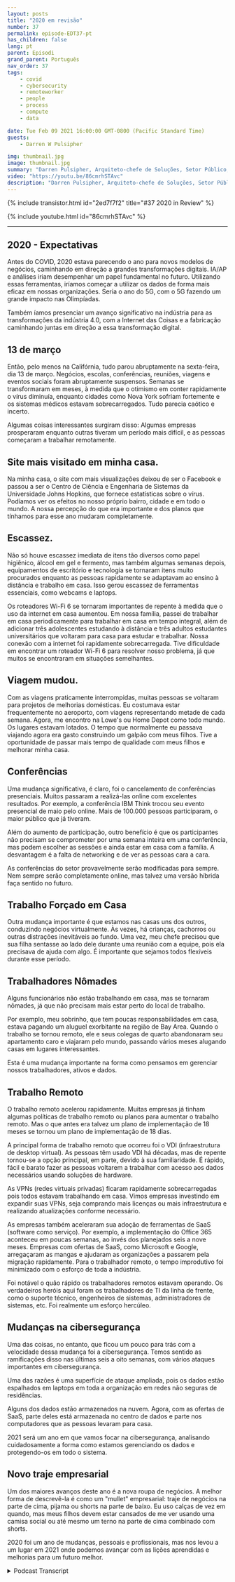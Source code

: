 ```yaml
---
layout: posts
title: "2020 em revisão"
number: 37
permalink: episode-EDT37-pt
has_children: false
lang: pt
parent: Episodi
grand_parent: Português
nav_order: 37
tags:
    - covid
    - cybersecurity
    - remoteworker
    - people
    - process
    - compute
    - data

date: Tue Feb 09 2021 16:00:00 GMT-0800 (Pacific Standard Time)
guests:
    - Darren W Pulsipher

img: thumbnail.jpg
image: thumbnail.jpg
summary: "Darren Pulsipher, Arquiteto-chefe de Soluções, Setor Público, na Intel, reflete sobre a interrupção, mudanças e ajustes que a pandemia da COVID-19 trouxe em 2020."
video: "https://youtu.be/86cmrhSTAvc"
description: "Darren Pulsipher, Arquiteto-chefe de Soluções, Setor Público, na Intel, reflete sobre a interrupção, mudanças e ajustes que a pandemia da COVID-19 trouxe em 2020."
---
```


<div>
{% include transistor.html id="2ed7f7f2" title="#37 2020 in Review" %}

{% include youtube.html id="86cmrhSTAvc" %}
</div>

---

## 2020 - Expectativas

Antes do COVID, 2020 estava parecendo o ano para novos modelos de negócios, caminhando em direção a grandes transformações digitais. IA/AP e análises iriam desempenhar um papel fundamental no futuro. Utilizando essas ferramentas, iríamos começar a utilizar os dados de forma mais eficaz em nossas organizações. Seria o ano do 5G, com o 5G fazendo um grande impacto nas Olimpíadas.

Também íamos presenciar um avanço significativo na indústria para as transformações da indústria 4.0, com a Internet das Coisas e a fabricação caminhando juntas em direção a essa transformação digital.

## 13 de março

Então, pelo menos na Califórnia, tudo parou abruptamente na sexta-feira, dia 13 de março. Negócios, escolas, conferências, reuniões, viagens e eventos sociais foram abruptamente suspensos. Semanas se transformaram em meses, à medida que o otimismo em conter rapidamente o vírus diminuía, enquanto cidades como Nova York sofriam fortemente e os sistemas médicos estavam sobrecarregados. Tudo parecia caótico e incerto.

Algumas coisas interessantes surgiram disso: Algumas empresas prosperaram enquanto outras tiveram um período mais difícil, e as pessoas começaram a trabalhar remotamente.

## Site mais visitado em minha casa.

Na minha casa, o site com mais visualizações deixou de ser o Facebook e passou a ser o Centro de Ciência e Engenharia de Sistemas da Universidade Johns Hopkins, que fornece estatísticas sobre o vírus. Podíamos ver os efeitos no nosso próprio bairro, cidade e em todo o mundo. A nossa percepção do que era importante e dos planos que tínhamos para esse ano mudaram completamente.

## Escassez.

Não só houve escassez imediata de itens tão diversos como papel higiênico, álcool em gel e fermento, mas também algumas semanas depois, equipamentos de escritório e tecnologia se tornaram itens muito procurados enquanto as pessoas rapidamente se adaptavam ao ensino à distância e trabalho em casa. Isso gerou escassez de ferramentas essenciais, como webcams e laptops.

Os roteadores Wi-Fi 6 se tornaram importantes de repente à medida que o uso da internet em casa aumentou. Em nossa família, passei de trabalhar em casa periodicamente para trabalhar em casa em tempo integral, além de adicionar três adolescentes estudando à distância e três adultos estudantes universitários que voltaram para casa para estudar e trabalhar. Nossa conexão com a internet foi rapidamente sobrecarregada. Tive dificuldade em encontrar um roteador Wi-Fi 6 para resolver nosso problema, já que muitos se encontraram em situações semelhantes.

## Viagem mudou.

Com as viagens praticamente interrompidas, muitas pessoas se voltaram para projetos de melhorias domésticas. Eu costumava estar frequentemente no aeroporto, com viagens representando metade de cada semana. Agora, me encontro na Lowe's ou Home Depot como todo mundo. Os lugares estavam lotados. O tempo que normalmente eu passava viajando agora era gasto construindo um galpão com meus filhos. Tive a oportunidade de passar mais tempo de qualidade com meus filhos e melhorar minha casa.

## Conferências

Uma mudança significativa, é claro, foi o cancelamento de conferências presenciais. Muitos passaram a realizá-las online com excelentes resultados. Por exemplo, a conferência IBM Think trocou seu evento presencial de maio pelo online. Mais de 100.000 pessoas participaram, o maior público que já tiveram.

Além do aumento de participação, outro benefício é que os participantes não precisam se comprometer por uma semana inteira em uma conferência, mas podem escolher as sessões e ainda estar em casa com a família. A desvantagem é a falta de networking e de ver as pessoas cara a cara.

As conferências do setor provavelmente serão modificadas para sempre. Nem sempre serão completamente online, mas talvez uma versão híbrida faça sentido no futuro.

## Trabalho Forçado em Casa

Outra mudança importante é que estamos nas casas uns dos outros, conduzindo negócios virtualmente. Às vezes, há crianças, cachorros ou outras distrações inevitáveis ao fundo. Uma vez, meu chefe precisou que sua filha sentasse ao lado dele durante uma reunião com a equipe, pois ela precisava de ajuda com algo. É importante que sejamos todos flexíveis durante esse período.

## Trabalhadores Nômades

Alguns funcionários não estão trabalhando em casa, mas se tornaram nômades, já que não precisam mais estar perto do local de trabalho.

Por exemplo, meu sobrinho, que tem poucas responsabilidades em casa, estava pagando um aluguel exorbitante na região de Bay Area. Quando o trabalho se tornou remoto, ele e seus colegas de quarto abandonaram seu apartamento caro e viajaram pelo mundo, passando vários meses alugando casas em lugares interessantes.

Esta é uma mudança importante na forma como pensamos em gerenciar nossos trabalhadores, ativos e dados.

## Trabalho Remoto

O trabalho remoto acelerou rapidamente. Muitas empresas já tinham algumas políticas de trabalho remoto ou planos para aumentar o trabalho remoto. Mas o que antes era talvez um plano de implementação de 18 meses se tornou um plano de implementação de 18 dias.

A principal forma de trabalho remoto que ocorreu foi o VDI (infraestrutura de desktop virtual). As pessoas têm usado VDI há décadas, mas de repente tornou-se a opção principal, em parte, devido à sua familiaridade. É rápido, fácil e barato fazer as pessoas voltarem a trabalhar com acesso aos dados necessários usando soluções de hardware.

As VPNs (redes virtuais privadas) ficaram rapidamente sobrecarregadas pois todos estavam trabalhando em casa. Vimos empresas investindo em expandir suas VPNs, seja comprando mais licenças ou mais infraestrutura e realizando atualizações conforme necessário.

As empresas também aceleraram sua adoção de ferramentas de SaaS (software como serviço). Por exemplo, a implementação do Office 365 aconteceu em poucas semanas, ao invés dos planejados seis a nove meses. Empresas com ofertas de SaaS, como Microsoft e Google, arregaçaram as mangas e ajudaram as organizações a passarem pela migração rapidamente. Para o trabalhador remoto, o tempo improdutivo foi minimizado com o esforço de toda a indústria.

Foi notável o quão rápido os trabalhadores remotos estavam operando. Os verdadeiros heróis aqui foram os trabalhadores de TI da linha de frente, como o suporte técnico, engenheiros de sistemas, administradores de sistemas, etc. Foi realmente um esforço hercúleo.

## Mudanças na cibersegurança

Uma das coisas, no entanto, que ficou um pouco para trás com a velocidade dessa mudança foi a cibersegurança. Temos sentido as ramificações disso nas últimas seis a oito semanas, com vários ataques importantes em cibersegurança.

Uma das razões é uma superfície de ataque ampliada, pois os dados estão espalhados em laptops em toda a organização em redes não seguras de residências.

Alguns dos dados estão armazenados na nuvem. Agora, com as ofertas de SaaS, parte deles está armazenada no centro de dados e parte nos computadores que as pessoas levaram para casa.

2021 será um ano em que vamos focar na cibersegurança, analisando cuidadosamente a forma como estamos gerenciando os dados e protegendo-os em todo o sistema.

## Novo traje empresarial

Um dos maiores avanços deste ano é a nova roupa de negócios. A melhor forma de descrevê-la é como um "mullet" empresarial: traje de negócios na parte de cima, pijama ou shorts na parte de baixo. Eu uso calças de vez em quando, mas meus filhos devem estar cansados de me ver usando uma camisa social ou até mesmo um terno na parte de cima combinado com shorts.

2020 foi um ano de mudanças, pessoais e profissionais, mas nos levou a um lugar em 2021 onde podemos avançar com as lições aprendidas e melhorias para um futuro melhor.



<details>
<summary> Podcast Transcript </summary>

<p></p>

</details>
